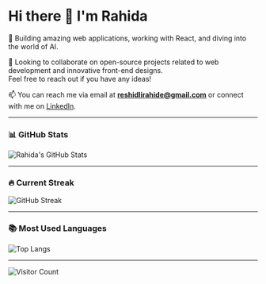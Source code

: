 # Hi there 👋 I'm Rahida

👀 Building amazing web applications, working with React, and diving into the world of AI.

💞️ Looking to collaborate on open-source projects related to web development and innovative front-end designs.  
Feel free to reach out if you have any ideas!

📫 You can reach me via email at **reshidlirahide@gmail.com** or connect with me on [LinkedIn](https://www.linkedin.com).

---

### 📊 GitHub Stats

![Rahida's GitHub Stats](https://github-readme-stats.vercel.app/api?username=rsrahida&show_icons=true&theme=react&hide=issues)

---

### 🔥 Current Streak

![GitHub Streak](https://streak-stats.demolab.com/?user=rsrahida&theme=react)

---

### 📚 Most Used Languages

![Top Langs](https://github-readme-stats.vercel.app/api/top-langs/?username=rsrahida&layout=compact&theme=react)

---

![Visitor Count](https://komarev.com/ghpvc/?username=rsrahida&style=flat-square&color=brightgreen)





